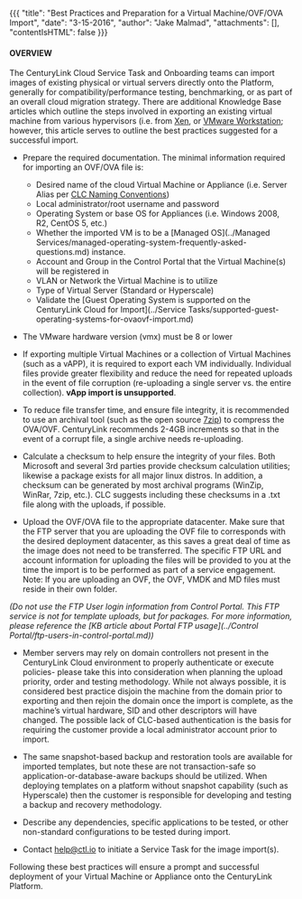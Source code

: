 {{{
  "title": "Best Practices and Preparation for a Virtual Machine/OVF/OVA Import",
  "date": "3-15-2016",
  "author": "Jake Malmad",
  "attachments": [],
  "contentIsHTML": false
}}}

#### OVERVIEW

The CenturyLink Cloud Service Task and Onboarding teams can import images of existing physical or virtual servers directly onto the Platform, generally for compatibility/performance testing, benchmarking, or as part of an overall cloud migration strategy. There are additional Knowledge Base articles which outline the steps involved in exporting an existing virtual machine from various hypervisors (i.e. from [Xen](../Servers/converting-a-xen-image-to-ovf-for-use-in-centurylinkcloud.md), or [VMware Workstation](../Servers/exporting-a-vm-to-an-ovf-from-vmware-workstation-for-import-into-the-centurylink-cloud.md); however, this article serves to outline the best practices suggested for a successful import.

* Prepare the required documentation. The minimal information required for importing an OVF/OVA file is:

  * Desired name of the cloud Virtual Machine or Appliance (i.e. Server Alias per [CLC Naming Conventions](../Servers/server-naming-convention.md))
  * Local administrator/root username and password
  * Operating System or base OS for Appliances (i.e. Windows 2008, R2, CentOS 5, etc.)
  * Whether the imported VM is to be a [Managed OS](../Managed Services/managed-operating-system-frequently-asked-questions.md) instance.
  * Account and Group in the Control Portal that the Virtual Machine(s) will be registered in
  * VLAN or Network the Virtual Machine is to utilize
  * Type of Virtual Server (Standard or Hyperscale)
  * Validate the [Guest Operating System is supported on the CenturyLink Cloud for Import](../Service Tasks/supported-guest-operating-systems-for-ovaovf-import.md)


* The VMware hardware version (vmx) must be 8 or lower 

* If exporting multiple Virtual Machines or a collection of Virtual Machines (such as a vAPP), it is required to export each VM individually. Individual files provide greater flexibility and reduce the need for repeated uploads in the event of file corruption (re-uploading a single server vs. the entire collection). **vApp import is unsupported**.

* To reduce file transfer time, and ensure file integrity, it is recommended to use an archival tool (such as the open source [7zip](http://www.7-zip.org/)) to compress the OVA/OVF. CenturyLink recommends 2-4GB increments so that in the event of a corrupt file, a single archive needs re-uploading.

* Calculate a checksum to help ensure the integrity of your files. Both Microsoft and several 3rd parties provide checksum calculation utilities; likewise a package exists for all major linux distros. In addition, a checksum can be generated by most archival programs (WinZip, WinRar, 7zip, etc.). CLC suggests including these checksums in a .txt file along with the uploads, if possible.

* Upload the OVF/OVA file to the appropriate datacenter. Make sure that the FTP server that you are uploading the OVF file to corresponds with the desired deployment datacenter, as this saves a great deal of time as the image does not need to be transferred. The specific FTP URL and account information for uploading the files will be provided to you at the time the import is to be performed as part of a service engagement. Note: If you are uploading an OVF, the OVF, VMDK and MD files must reside in their own folder.

*(Do not use the FTP User login information from Control Portal. This FTP service is not for template uploads, but for packages. For more information, please reference the [KB article about Portal FTP usage](../Control Portal/ftp-users-in-control-portal.md))*

* Member servers may rely on domain controllers not present in the CenturyLink Cloud environment to properly authenticate or execute policies- please take this into consideration when planning the upload priority, order and testing methodology. While not always possible, it is considered best practice disjoin the machine from the domain prior to exporting and then rejoin the domain once the import is complete, as the machine’s virtual hardware, SID and other descriptors will have changed. The possible lack of CLC-based authentication is the basis for requiring the customer provide a local administrator account prior to import.

* The same snapshot-based backup and restoration tools are available for imported templates, but note these are not transaction-safe so application-or-database-aware backups should be utilized. When deploying templates on a platform without snapshot capability (such as Hyperscale) then the customer is responsible for developing and testing a backup and recovery methodology.

* Describe any dependencies, specific applications to be tested, or other non-standard configurations to be tested during import.

* Contact [help@ctl.io](mailto:help@ctl.io) to initiate a Service Task for the image import(s).

Following these best practices will ensure a prompt and successful deployment of your Virtual Machine or Appliance onto the CenturyLink Platform.

